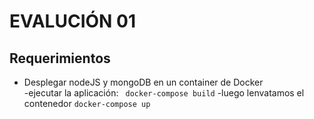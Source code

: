 # EVALUCIÓN 01

## Requerimientos
- Desplegar nodeJS y mongoDB en un container de Docker <br/>
-ejecutar la aplicación:  ` docker-compose build`
-luego lenvatamos el contenedor `docker-compose up`
